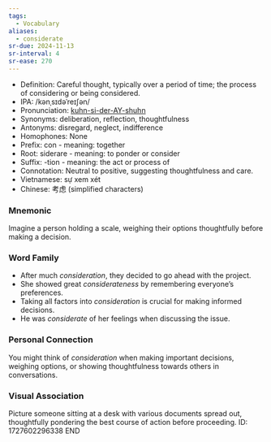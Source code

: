 ```yaml
---
tags:
  - Vocabulary
aliases:
  - considerate
sr-due: 2024-11-13
sr-interval: 4
sr-ease: 270
---
```

- Definition: Careful thought, typically over a period of time; the process of considering or being considered.
- IPA: /kənˌsɪdəˈreɪʃən/
- Pronunciation: [kuhn-si-der-AY-shuhn](https://www.google.com/search?q=how+to+pronounce+consideration)
- Synonyms: deliberation, reflection, thoughtfulness
- Antonyms: disregard, neglect, indifference
- Homophones: None
- Prefix: con - meaning: together
- Root: siderare - meaning: to ponder or consider
- Suffix: -tion - meaning: the act or process of
- Connotation: Neutral to positive, suggesting thoughtfulness and care.
- Vietnamese: sự xem xét
- Chinese: 考虑 (simplified characters)

### Mnemonic

Imagine a person holding a scale, weighing their options thoughtfully before making a decision.

### Word Family

- After much *consideration*, they decided to go ahead with the project.
- She showed great *considerateness* by remembering everyone’s preferences.
- Taking all factors into *consideration* is crucial for making informed decisions.
- He was *considerate* of her feelings when discussing the issue.

### Personal Connection

You might think of *consideration* when making important decisions, weighing options, or showing thoughtfulness towards others in conversations.

### Visual Association

Picture someone sitting at a desk with various documents spread out, thoughtfully pondering the best course of action before proceeding.
ID: 1727602296338
END